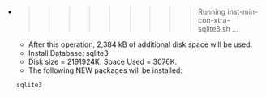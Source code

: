 * >>>>>>>>> Running inst-min-con-xtra-sqlite3.sh ...
  * After this operation, 2,384 kB of additional disk space will be used.
  * Install Database: sqlite3.
  * Disk size = 2191924K. Space Used = 3076K.
  * The following NEW packages will be installed:
  ```bash
  sqlite3
  ```
